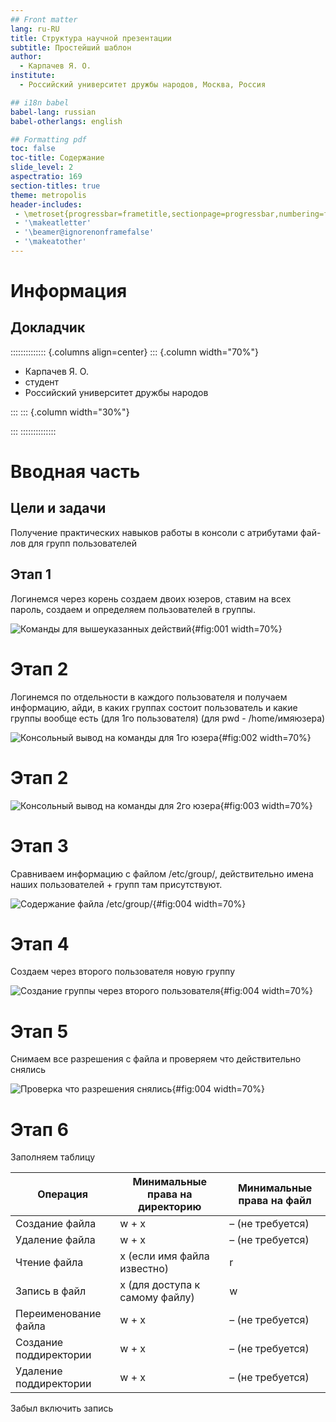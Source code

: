 ```yaml
---
## Front matter
lang: ru-RU
title: Структура научной презентации
subtitle: Простейший шаблон
author:
  - Карпачев Я. О.
institute:
  - Российский университет дружбы народов, Москва, Россия

## i18n babel
babel-lang: russian
babel-otherlangs: english

## Formatting pdf
toc: false
toc-title: Содержание
slide_level: 2
aspectratio: 169
section-titles: true
theme: metropolis
header-includes:
 - \metroset{progressbar=frametitle,sectionpage=progressbar,numbering=fraction}
 - '\makeatletter'
 - '\beamer@ignorenonframefalse'
 - '\makeatother'
---
```


# Информация

## Докладчик

:::::::::::::: {.columns align=center}
::: {.column width="70%"}

  * Карпачев Я. О.
  * студент
  * Российский университет дружбы народов

:::
::: {.column width="30%"}

:::
::::::::::::::

# Вводная часть

## Цели и задачи

Получение практических навыков работы в консоли с атрибутами фай-
лов для групп пользователей

## Этап 1

Логинемся через корень  создаем двоих юзеров, ставим на всех пароль, создаем и определяем пользователей в группы.

![Команды для вышеуказанных действий](image/1.png){#fig:001 width=70%}

# Этап 2

Логинемся по отдельности в каждого пользователя и получаем информацию, айди, в каких группах состоит пользователь и какие группы вообще есть (для 1го пользователя) (для pwd - /home/имяюзера)

![Консольный вывод на команды для 1го юзера](image/2.png){#fig:002 width=70%}

# Этап 2

![Консольный вывод на команды для 2го юзера](image/3.png){#fig:003 width=70%}

# Этап 3

Сравниваем информацию с файлом /etc/group/, действительно имена наших пользователей + групп там присутствуют.

![Содержание файла /etc/group/](image/4.png){#fig:004 width=70%}

# Этап 4

Создаем через второго пользователя новую группу

![Создание группы через второго пользователя](image/5.png){#fig:004 width=70%}

# Этап 5

Снимаем все разрешения с файла и проверяем что действительно снялись

![Проверка что разрешения снялись](image/6.png){#fig:004 width=70%}

# Этап 6

Заполняем таблицу

| Операция                  | Минимальные права на директорию | Минимальные права на файл |
|---------------------------|---------------------------------|---------------------------|
| Создание файла           | w + x                           | – (не требуется)          |
| Удаление файла           | w + x                           | – (не требуется)          |
| Чтение файла             | x (если имя файла известно)     | r                         |
| Запись в файл            | x (для доступа к самому файлу)  | w                         |
| Переименование файла     | w + x                           | – (не требуется)          |
| Создание поддиректории   | w + x                           | – (не требуется)          |
| Удаление поддиректории   | w + x                           | – (не требуется)          |

Забыл включить запись
